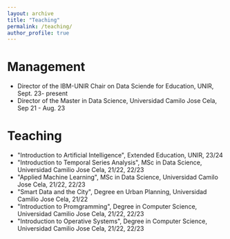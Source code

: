```yaml
---
layout: archive
title: "Teaching"
permalink: /teaching/
author_profile: true
---
```


# Management
* Director of the IBM-UNIR Chair on Data Sciende for Education, UNIR, Sept. 23- present
* Director of the Master in Data Science, Universidad Camilo Jose Cela, Sep 21 - Aug. 23

# Teaching
* "Introduction to Artificial Intelligence", Extended Education, UNIR, 23/24
* "Introduction to Temporal Series Analysis", MSc in Data Science, Universidad Camilio Jose Cela, 21/22, 22/23
* "Applied Machine Learning", MSc in Data Science, Universidad Camilo Jose Cela, 21/22, 22/23
* "Smart Data and the City", Degree en Urban Planning, Universidad Camilio Jose Cela, 21/22
* "Introduction to Promgramming", Degree in Computer Science, Universidad Camilio Jose Cela, 21/22, 22/23
* "Introduction to Operative Systems", Degree in Computer Science, Universidad Camilio Jose Cela, 21/22, 22/23
